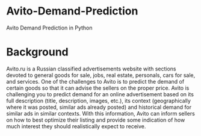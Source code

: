 # Avito-Demand-Prediction

Avito Demand Prediction in Python

# Background

Avito.ru is a Russian classified advertisements website with sections devoted to general goods for sale, jobs, real estate, personals, cars for sale, and services. 
One of the challenges to Avito is to predict the demand of certain goods so that it can advise the sellers on the proper price.
Avito is challenging you to predict demand for an online advertisement based on its full description (title, description, images, etc.), its context (geographically where it was posted, similar ads already posted) and historical demand for similar ads in similar contexts. With this information, Avito can inform sellers on how to best optimize their listing and provide some indication of how much interest they should realistically expect to receive.
